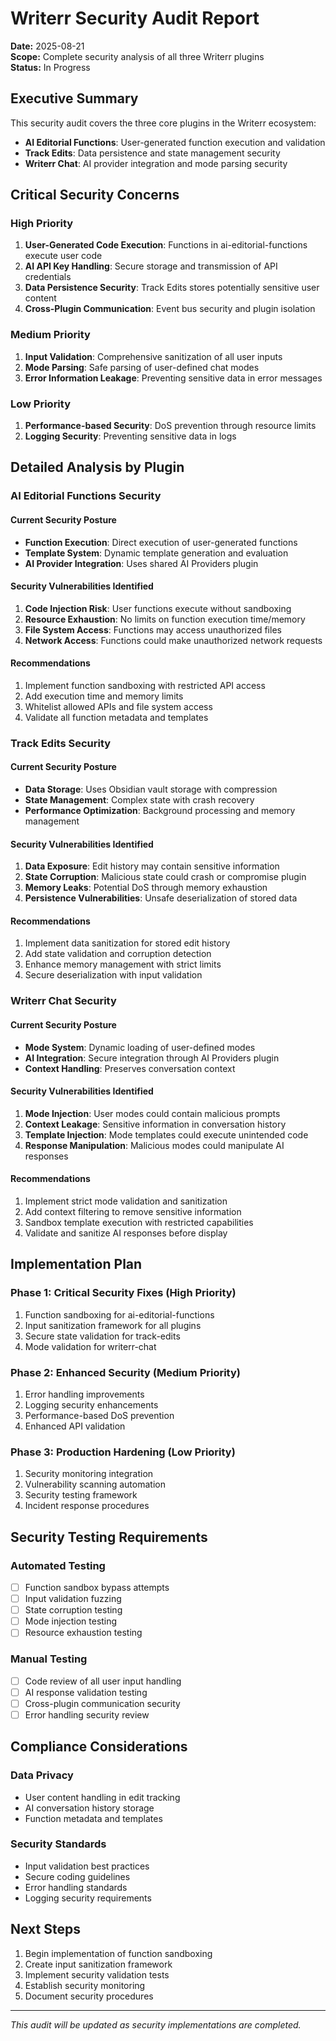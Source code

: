 # Writerr Security Audit Report

**Date:** 2025-08-21  
**Scope:** Complete security analysis of all three Writerr plugins  
**Status:** In Progress  

## Executive Summary

This security audit covers the three core plugins in the Writerr ecosystem:
- **AI Editorial Functions**: User-generated function execution and validation
- **Track Edits**: Data persistence and state management security  
- **Writerr Chat**: AI provider integration and mode parsing security

## Critical Security Concerns

### High Priority
1. **User-Generated Code Execution**: Functions in ai-editorial-functions execute user code
2. **AI API Key Handling**: Secure storage and transmission of API credentials
3. **Data Persistence Security**: Track Edits stores potentially sensitive user content
4. **Cross-Plugin Communication**: Event bus security and plugin isolation

### Medium Priority  
1. **Input Validation**: Comprehensive sanitization of all user inputs
2. **Mode Parsing**: Safe parsing of user-defined chat modes
3. **Error Information Leakage**: Preventing sensitive data in error messages

### Low Priority
1. **Performance-based Security**: DoS prevention through resource limits
2. **Logging Security**: Preventing sensitive data in logs

## Detailed Analysis by Plugin

### AI Editorial Functions Security

#### Current Security Posture
- **Function Execution**: Direct execution of user-generated functions
- **Template System**: Dynamic template generation and evaluation
- **AI Provider Integration**: Uses shared AI Providers plugin

#### Security Vulnerabilities Identified
1. **Code Injection Risk**: User functions execute without sandboxing
2. **Resource Exhaustion**: No limits on function execution time/memory
3. **File System Access**: Functions may access unauthorized files
4. **Network Access**: Functions could make unauthorized network requests

#### Recommendations
1. Implement function sandboxing with restricted API access
2. Add execution time and memory limits
3. Whitelist allowed APIs and file system access
4. Validate all function metadata and templates

### Track Edits Security

#### Current Security Posture
- **Data Storage**: Uses Obsidian vault storage with compression
- **State Management**: Complex state with crash recovery
- **Performance Optimization**: Background processing and memory management

#### Security Vulnerabilities Identified
1. **Data Exposure**: Edit history may contain sensitive information
2. **State Corruption**: Malicious state could crash or compromise plugin
3. **Memory Leaks**: Potential DoS through memory exhaustion
4. **Persistence Vulnerabilities**: Unsafe deserialization of stored data

#### Recommendations
1. Implement data sanitization for stored edit history
2. Add state validation and corruption detection
3. Enhance memory management with strict limits
4. Secure deserialization with input validation

### Writerr Chat Security

#### Current Security Posture
- **Mode System**: Dynamic loading of user-defined modes
- **AI Integration**: Secure integration through AI Providers plugin
- **Context Handling**: Preserves conversation context

#### Security Vulnerabilities Identified
1. **Mode Injection**: User modes could contain malicious prompts
2. **Context Leakage**: Sensitive information in conversation history
3. **Template Injection**: Mode templates could execute unintended code
4. **Response Manipulation**: Malicious modes could manipulate AI responses

#### Recommendations
1. Implement strict mode validation and sanitization
2. Add context filtering to remove sensitive information
3. Sandbox template execution with restricted capabilities
4. Validate and sanitize AI responses before display

## Implementation Plan

### Phase 1: Critical Security Fixes (High Priority)
1. Function sandboxing for ai-editorial-functions
2. Input sanitization framework for all plugins
3. Secure state validation for track-edits
4. Mode validation for writerr-chat

### Phase 2: Enhanced Security (Medium Priority)
1. Error handling improvements
2. Logging security enhancements
3. Performance-based DoS prevention
4. Enhanced API validation

### Phase 3: Production Hardening (Low Priority)
1. Security monitoring integration
2. Vulnerability scanning automation
3. Security testing framework
4. Incident response procedures

## Security Testing Requirements

### Automated Testing
- [ ] Function sandbox bypass attempts
- [ ] Input validation fuzzing
- [ ] State corruption testing
- [ ] Mode injection testing
- [ ] Resource exhaustion testing

### Manual Testing  
- [ ] Code review of all user input handling
- [ ] AI response validation testing
- [ ] Cross-plugin communication security
- [ ] Error handling security review

## Compliance Considerations

### Data Privacy
- User content handling in edit tracking
- AI conversation history storage
- Function metadata and templates

### Security Standards
- Input validation best practices
- Secure coding guidelines
- Error handling standards
- Logging security requirements

## Next Steps

1. Begin implementation of function sandboxing
2. Create input sanitization framework
3. Implement security validation tests
4. Establish security monitoring
5. Document security procedures

---

*This audit will be updated as security implementations are completed.*